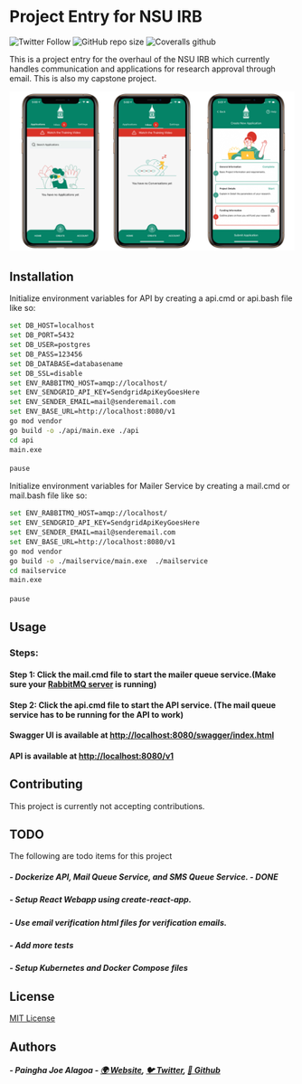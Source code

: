 # Project Entry for NSU IRB

![Twitter Follow](https://img.shields.io/twitter/follow/painghajnr?style=social)
![GitHub repo size](https://img.shields.io/github/repo-size/paingha/capstone?style=plastic)
![Coveralls github](https://img.shields.io/coveralls/github/paingha/capstone)

This is a project entry for the overhaul of the NSU IRB which currently handles communication and applications for research approval through email. This is also my capstone project.

![](https://raw.githubusercontent.com/paingha/capstone/master/capstone-github-image.PNG?token=AB6SB22F5FXRNOWSR73EUGK72KRP2)

## Installation

Initialize environment variables for API by creating a api.cmd or api.bash file like so:

```bash
set DB_HOST=localhost
set DB_PORT=5432
set DB_USER=postgres
set DB_PASS=123456
set DB_DATABASE=databasename
set DB_SSL=disable
set ENV_RABBITMQ_HOST=amqp://localhost/
set ENV_SENDGRID_API_KEY=SendgridApiKeyGoesHere
set ENV_SENDER_EMAIL=mail@senderemail.com
set ENV_BASE_URL=http://localhost:8080/v1
go mod vendor
go build -o ./api/main.exe ./api
cd api
main.exe

pause
```

Initialize environment variables for Mailer Service by creating a mail.cmd or mail.bash file like so:

```bash
set ENV_RABBITMQ_HOST=amqp://localhost/
set ENV_SENDGRID_API_KEY=SendgridApiKeyGoesHere
set ENV_SENDER_EMAIL=mail@senderemail.com
set ENV_BASE_URL=http://localhost:8080/v1
go mod vendor
go build -o ./mailservice/main.exe  ./mailservice
cd mailservice
main.exe

pause
```

## Usage

### Steps:
#### Step 1: Click the mail.cmd file to start the mailer queue service.(Make sure your [RabbitMQ server](https://www.rabbitmq.com) is running)
#### Step 2: Click the api.cmd file to start the API service. (The mail queue service has to be running for the API to work)
#### Swagger UI is available at [http://localhost:8080/swagger/index.html](http://localhost:8080/swagger/index.html)
#### API is available at [http://localhost:8080/v1](http://localhost:8080/v1)


## Contributing
This project is currently not accepting contributions.

## TODO
The following are todo items for this project
##### - Dockerize API, Mail Queue Service, and SMS Queue Service. - DONE
##### - Setup React Webapp using create-react-app.
##### - Use email verification html files for verification emails.
##### - Add more tests
##### - Setup Kubernetes and Docker Compose files

## License
[MIT License](https://choosealicense.com/licenses/mit/)

## Authors
##### - Paingha Joe Alagoa - [🌍 Website](http://paingha.me), [🐦 Twitter](https://twitter.com/painghajnr), [💼 Github](https://github.com/paingha)
